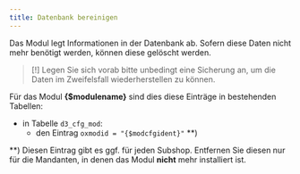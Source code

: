 ```yaml
---
title: Datenbank bereinigen
---
```

  
Das Modul legt Informationen in der Datenbank ab. Sofern diese Daten nicht mehr benötigt werden, können diese gelöscht werden. 

> [!] Legen Sie sich vorab bitte unbedingt eine Sicherung an, um die Daten im Zweifelsfall wiederherstellen zu können.
    
Für das Modul **{$modulename}** sind dies diese Einträge in bestehenden Tabellen:

* in Tabelle `d3_cfg_mod`:  
  * den Eintrag `oxmodid = "{$modcfgident}"` **)

**) Diesen Eintrag gibt es ggf. für jeden Subshop. Entfernen Sie diesen nur für die Mandanten, in denen das Modul **nicht** mehr installiert ist. 